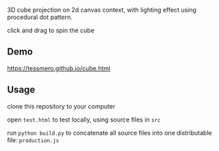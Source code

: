3D cube projection on 2d canvas context, with lighting effect using procedural dot pattern.

click and drag to spin the cube

## Demo

https://tessmero.github.io/cube.html

## Usage

clone this repository to your computer

open `test.html` to test locally, using source files in `src`

run `python build.py` to concatenate all source files into one distributable file: `production.js`

